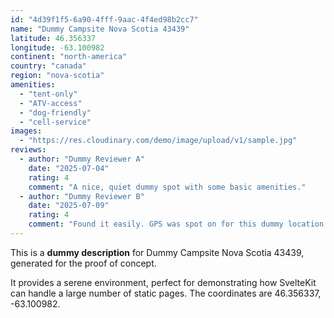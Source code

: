 ```yaml
---
id: "4d39f1f5-6a90-4fff-9aac-4f4ed98b2cc7"
name: "Dummy Campsite Nova Scotia 43439"
latitude: 46.356337
longitude: -63.100982
continent: "north-america"
country: "canada"
region: "nova-scotia"
amenities:
  - "tent-only"
  - "ATV-access"
  - "dog-friendly"
  - "cell-service"
images:
  - "https://res.cloudinary.com/demo/image/upload/v1/sample.jpg"
reviews:
  - author: "Dummy Reviewer A"
    date: "2025-07-04"
    rating: 4
    comment: "A nice, quiet dummy spot with some basic amenities."
  - author: "Dummy Reviewer B"
    date: "2025-07-09"
    rating: 4
    comment: "Found it easily. GPS was spot on for this dummy location."
---
```


This is a **dummy description** for Dummy Campsite Nova Scotia 43439, generated for the proof of concept.

It provides a serene environment, perfect for demonstrating how SvelteKit can handle a large number of static pages. The coordinates are 46.356337, -63.100982.
